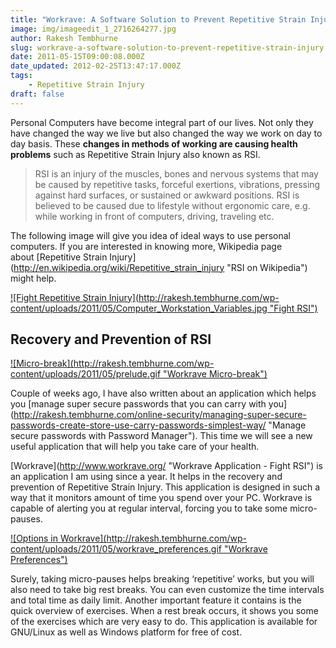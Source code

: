 ```yaml
---
title: "Workrave: A Software Solution to Prevent Repetitive Strain Injury"
image: img/imageedit_1_2716264277.jpg
author: Rakesh Tembhurne
slug: workrave-a-software-solution-to-prevent-repetitive-strain-injury
date: 2011-05-15T09:00:08.000Z
date_updated: 2012-02-25T13:47:17.000Z
tags:
    - Repetitive Strain Injury
draft: false
---
```


Personal Computers have become integral part of our lives. Not only they have changed the way we live but also changed the way we work on day to day basis. These **changes in methods of working are causing health problems** such as Repetitive Strain Injury also known as RSI.

> RSI is an injury of the muscles, bones and nervous systems that may be caused by repetitive tasks, forceful exertions, vibrations, pressing against hard surfaces, or sustained or awkward positions. RSI is believed to be caused due to lifestyle without ergonomic care, e.g. while working in front of computers, driving, traveling etc.

The following image will give you idea of ideal ways to use personal computers. If you are interested in knowing more, Wikipedia page about [Repetitive Strain Injury](http://en.wikipedia.org/wiki/Repetitive_strain_injury \"RSI on Wikipedia\") might help.

[![Fight Repetitive Strain Injury](http://rakesh.tembhurne.com/wp-content/uploads/2011/05/Computer_Workstation_Variables.jpg \"Fight RSI\")](http://rakesh.tembhurne.com/wp-content/uploads/2011/05/Computer_Workstation_Variables.jpg)

## Recovery and Prevention of RSI

[![Micro-break](http://rakesh.tembhurne.com/wp-content/uploads/2011/05/prelude.gif \"Workrave Micro-break\")](http://rakesh.tembhurne.com/wp-content/uploads/2011/05/prelude.gif)

Couple of weeks ago, I have also written about an application which helps you [manage super secure passwords that you can carry with you](http://rakesh.tembhurne.com/online-security/managing-super-secure-passwords-create-store-use-carry-passwords-simplest-way/ \"Manage secure passwords with Password Manager\"). This time we will see a new useful application that will help you take care of your health.

[Workrave](http://www.workrave.org/ \"Workrave Application - Fight RSI\") is an application I am using since a year. It helps in the recovery and prevention of Repetitive Strain Injury. This application is designed in such a way that it monitors amount of time you spend over your PC. Workrave is capable of alerting you at regular interval, forcing you to take some micro-pauses.

[![Options in Workrave](http://rakesh.tembhurne.com/wp-content/uploads/2011/05/workrave_preferences.gif \"Workrave Preferences\")](http://rakesh.tembhurne.com/wp-content/uploads/2011/05/workrave_preferences.gif)

Surely, taking micro-pauses helps breaking ‘repetitive’ works, but you will also need to take big rest breaks. You can even customize the time intervals and total time as daily limit. Another important feature it contains is the quick overview of exercises. When a rest break occurs, it shows you some of the exercises which are very easy to do. This application is available for GNU/Linux as well as Windows platform for free of cost.
